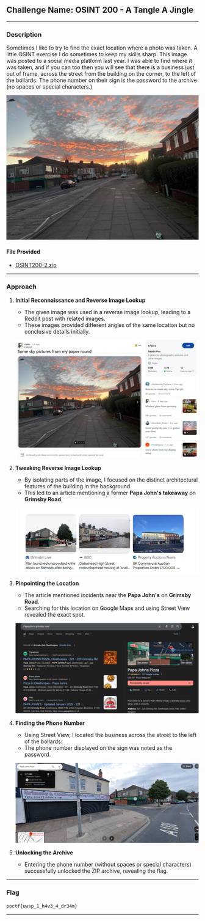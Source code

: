 ## **Challenge Name: OSINT 200 - A Tangle A Jingle**

---

### **Description**

Sometimes I like to try to find the exact location where a photo was taken. A little OSINT exercise I do sometimes to keep my skills sharp. This image was posted to a social media platform last year. I was able to find where it was taken, and if you can too then you will see that there is a business just out of frame, across the street from the building on the corner, to the left of the bollards. The phone number on their sign is the password to the archive (no spaces or special characters.)

![OSINT200-2.webp](Resources/OSINT200-2.webp)

#### **File Provided**  
- [OSINT200-2.zip](Resources/OSINT200-2.zip)

---

### **Approach**

1. **Initial Reconnaissance and Reverse Image Lookup**  
   - The given image was used in a reverse image lookup, leading to a Reddit post with related images.  
   - These images provided different angles of the same location but no conclusive details initially.

   ![Reddit](Resources/image1.png)

2. **Tweaking Reverse Image Lookup**  
   - By isolating parts of the image, I focused on the distinct architectural features of the building in the background.  
   - This led to an article mentioning a former **Papa John's takeaway** on **Grimsby Road**.  

   ![Papa John's](Resources/image2.png)

3. **Pinpointing the Location**  
   - The article mentioned incidents near the **Papa John's** on **Grimsby Road**.  
   - Searching for this location on Google Maps and using Street View revealed the exact spot.  

   ![Found It](Resources/image3.png)

4. **Finding the Phone Number**  
   - Using Street View, I located the business across the street to the left of the bollards.  
   - The phone number displayed on the sign was noted as the password.  

   ![Phone Number](Resources/image4.png)

5. **Unlocking the Archive**  
   - Entering the phone number (without spaces or special characters) successfully unlocked the ZIP archive, revealing the flag.

---

### **Flag**

`poctf{uwsp_1_h4v3_4_dr34m}`

---